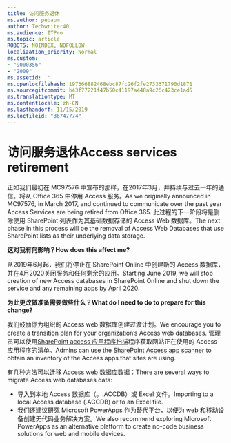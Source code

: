 ```yaml
---
title: 访问服务退休
ms.author: pebaum
author: Techwriter40
ms.audience: ITPro
ms.topic: article
ROBOTS: NOINDEX, NOFOLLOW
localization_priority: Normal
ms.custom:
- "9000356"
- "2009"
ms.assetid: ''
ms.openlocfilehash: 197366882468ebc87fc26f2fe2733371790d1871
ms.sourcegitcommit: b43f77221f47b50c41197a448a9c26c423ce1ad5
ms.translationtype: MT
ms.contentlocale: zh-CN
ms.lasthandoff: 11/15/2019
ms.locfileid: "36747774"
---
```

# <a name="access-services-retirement"></a><span data-ttu-id="f07b7-102">访问服务退休</span><span class="sxs-lookup"><span data-stu-id="f07b7-102">Access services retirement</span></span>

<span data-ttu-id="f07b7-103">正如我们最初在 MC97576 中宣布的那样，在2017年3月，并持续与过去一年的通信。将从 Office 365 中停用 Access 服务。</span><span class="sxs-lookup"><span data-stu-id="f07b7-103">As we originally announced in MC97576, in March 2017, and continued to communicate over the past year Access Services are being retired from Office 365.</span></span> <span data-ttu-id="f07b7-104">此过程的下一阶段将是删除使用 SharePoint 列表作为其基础数据存储的 Access Web 数据库。</span><span class="sxs-lookup"><span data-stu-id="f07b7-104">The next phase in this process will be the removal of Access Web Databases that use SharePoint lists as their underlying data storage.</span></span>

<span data-ttu-id="f07b7-105">**这对我有何影响？**</span><span class="sxs-lookup"><span data-stu-id="f07b7-105">**How does this affect me?**</span></span>

<span data-ttu-id="f07b7-106">从2019年6月起，我们将停止在 SharePoint Online 中创建新的 Access 数据库，并在4月2020关闭服务和任何剩余的应用。</span><span class="sxs-lookup"><span data-stu-id="f07b7-106">Starting June 2019, we will stop creation of new Access databases in SharePoint Online and shut down the service and any remaining apps by April 2020.</span></span>

<span data-ttu-id="f07b7-107">**为此更改做准备需要做些什么？**</span><span class="sxs-lookup"><span data-stu-id="f07b7-107">**What do I need to do to prepare for this change?**</span></span>

<span data-ttu-id="f07b7-108">我们鼓励你为组织的 Access web 数据库创建过渡计划。</span><span class="sxs-lookup"><span data-stu-id="f07b7-108">We encourage you to create a transition plan for your organization’s Access web databases.</span></span> <span data-ttu-id="f07b7-109">管理员可以使用[SharePoint access 应用程序扫描](https://github.com/SharePoint/PnP-Tools/tree/master/Solutions/SharePoint.AccessApp.Scanner)程序获取网站正在使用的 Access 应用程序的清单。</span><span class="sxs-lookup"><span data-stu-id="f07b7-109">Admins can use the [SharePoint Access app scanner](https://github.com/SharePoint/PnP-Tools/tree/master/Solutions/SharePoint.AccessApp.Scanner) to obtain an inventory of the Access apps that sites are using.</span></span>

<span data-ttu-id="f07b7-110">有几种方法可以迁移 Access web 数据库数据：</span><span class="sxs-lookup"><span data-stu-id="f07b7-110">There are several ways to migrate Access web databases data:</span></span>

- <span data-ttu-id="f07b7-111">导入到本地 Access 数据库（。.ACCDB）或 Excel 文件。</span><span class="sxs-lookup"><span data-stu-id="f07b7-111">Importing to a local Access database (.ACCDB) or to an Excel file.</span></span>
- <span data-ttu-id="f07b7-112">我们还建议研究 Microsoft PowerApps 作为替代平台，以便为 web 和移动设备创建无代码业务解决方案。</span><span class="sxs-lookup"><span data-stu-id="f07b7-112">We also recommend exploring Microsoft PowerApps as an alternative platform to create no-code business solutions for web and mobile devices.</span></span>